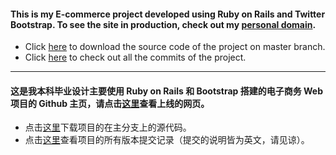 #### This is my E-commerce project developed using Ruby on Rails and Twitter Bootstrap. To see the site in production, check out my [personal domain](http://www.huangwenlin.com).


* Click [here](https://github.com/jeremylinlin/online-bookstore/archive/master.zip) to download the source code of the project on master branch.
* Click [here](https://github.com/jeremylinlin/online-bookstore/commits/master) to check out all the commits of the project.


<hr/>


#### 这是我本科毕业设计主要使用 Ruby on Rails 和 Bootstrap 搭建的电子商务 Web 项目的 Github 主页，请点击[这里](http://www.huangwenlin.com)查看上线的网页。


* 点击[这里](https://github.com/jeremylinlin/online-bookstore/archive/master.zip)下载项目的在主分支上的源代码。
* 点击[这里](https://github.com/jeremylinlin/online-bookstore/commits/master)查看项目的所有版本提交记录（提交的说明皆为英文，请见谅）。

